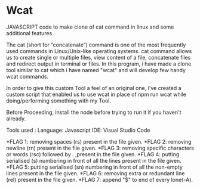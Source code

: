 # Wcat
JAVASCRIPT code to make clone of cat command in linux and some additional features


The cat (short for “concatenate“) command is one of the most frequently used commands in Linux/Unix-like operating systems. cat command allows us to 
create single or multiple files, view content of a file, concatenate files and redirect output in terminal or files.
In this program, i have made a clone tool similar to cat which i have named "wcat" and will develop few handy wcat commands.

In order to give this custom Tool a feel of an original one, i've created a custom script that enabled us to use wcat in place of npm run wcat while 
doing/performing something with my Tool.

Before Proceeding, install the node before trying to run it if you haven't already.

Tools used :
Language: Javascript
IDE: Visual Studio Code

*FLAG 1: removing spaces (rs) present in the file given.
*FLAG 2: removing newline (rn) present in the file given.
*FLAG 3: removing specific characters or words (rsc) followed by . ,present in the file given.
*FLAG 4: putting serialised (s) numbering in front of all the lines present in the file given.
*FLAG 5: putting serialised (sn) numbering in front of all the non-empty lines present in the file given.
*FLAG 6: removing extra or redundant line (rel) present in the file given.
*FLAG 7: append "$" to end of every lone(-A).
